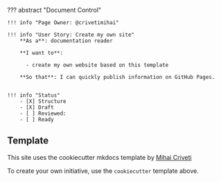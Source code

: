 ??? abstract "Document Control"

    !!! info "Page Owner: @crivetimihai"

    !!! info "User Story: Create my own site"
        **As a**: documentation reader

        **I want to**:

          - create my own website based on this template

        **So that**: I can quickly publish information on GitHub Pages.


    !!! info "Status"
        - [X] Structure
        - [X] Draft
        - [ ] Reviewed:
        - [ ] Ready


Template
--------

This site uses the cookiecutter mkdocs template by [Mihai Criveti](https://github.com/crivetimihai)

To create your own initiative, use the `cookiecutter` template above.
